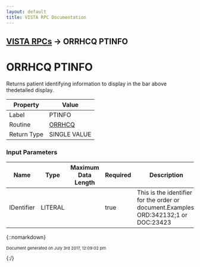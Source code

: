 ```yaml
---
layout: default
title: VISTA RPC Documentation
---
```


## [VISTA RPCs](TableOfContents) &#8594; ORRHCQ PTINFO
# ORRHCQ PTINFO

Returns patient identifying information to display in the bar above thedetailed display.

Property | Value
--- | ---
Label | PTINFO
Routine | [ORRHCQ](http://code.osehra.org/dox/Routine_ORRHCQ_source.html)
Return Type | SINGLE VALUE


### Input Parameters

Name | Type | Maximum Data Length | Required | Description
--- | --- | --- | --- | ---
IDentifier | LITERAL |  | true | This is the identifier for the order or document.Examples:  ORD:342132;1  or DOC:23423



{::nomarkdown} <br/><p style="font-size: 11px">Document generated on July 3rd 2017, 12:09:02 pm</p>{:/}